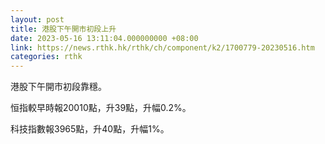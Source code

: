 ```yaml
---
layout: post
title: 港股下午開市初段上升
date: 2023-05-16 13:11:04.000000000 +08:00
link: https://news.rthk.hk/rthk/ch/component/k2/1700779-20230516.htm
categories: rthk
---
```


港股下午開市初段靠穩。

恒指較早時報20010點，升39點，升幅0.2%。

科技指數報3965點，升40點，升幅1%。
